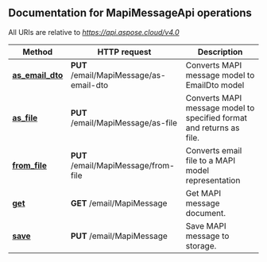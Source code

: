 
## Documentation for MapiMessageApi operations

All URIs are relative to *https://api.aspose.cloud/v4.0*

Method | HTTP request | Description
------------- | ------------- | -------------
[**as_email_dto**](MapiMessageApi.md#as_email_dto)| **PUT** /email/MapiMessage/as-email-dto| Converts MAPI message model to EmailDto model             
[**as_file**](MapiMessageApi.md#as_file)| **PUT** /email/MapiMessage/as-file| Converts MAPI message model to specified format and returns as file.             
[**from_file**](MapiMessageApi.md#from_file)| **PUT** /email/MapiMessage/from-file| Converts email file to a MAPI model representation             
[**get**](MapiMessageApi.md#get)| **GET** /email/MapiMessage| Get MAPI message document.             
[**save**](MapiMessageApi.md#save)| **PUT** /email/MapiMessage| Save MAPI message to storage.             
